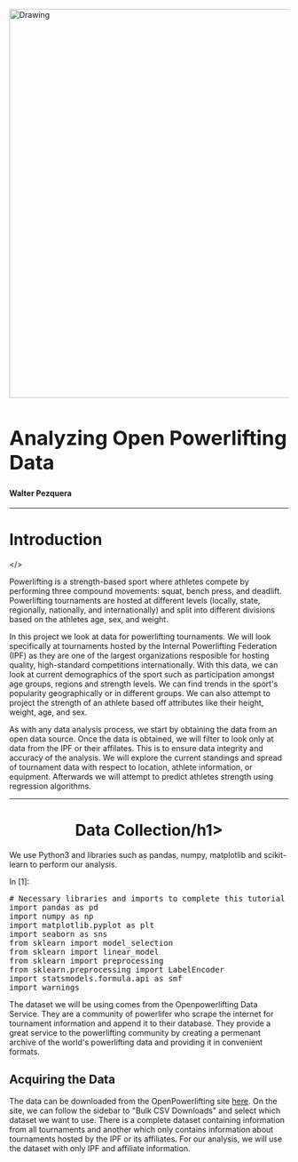 <body>
  <div tabindex="-1" id="notebook" class="border-box-sizing">
    <div class="container" id="notebook-container">

<div class="cell border-box-sizing text_cell rendered"><div class="prompt input_prompt">
</div>
<div class="inner_cell">
<div class="text_cell_render border-box-sizing rendered_html">
<p><img src="https://images.unsplash.com/photo-1541600383005-565c949cf777?ixlib=rb-4.0.3&ixid=MnwxMjA3fDB8MHxwaG90by1wYWdlfHx8fGVufDB8fHx8&auto=format&fit=crop&w=1740&q=80" alt="Drawing" style="width: 700px;"/></p>
<p></p>
<p><h1 style="font-size:36px;">Analyzing Open Powerlifting Data</h1></p>
<p><h4>
Walter Pezquera</h4></p>
<p><hr></p>
<p><h1>Introduction</h1>
&lt;/&gt;</p>
<body><p>
Powerlifting is a strength-based sport where athletes compete by performing three compound movements: squat, bench press, and deadlift. Powerlifting tournaments are hosted at different levels (locally, state, regionally, nationally, and internationally) and split into different divisions based on the athletes age, sex, and weight.
<p>
In this project we look at data for powerlifting tournaments. We will look specifically at tournaments hosted by the Internal Powerlifting Federation (IPF) as they are one of the largest organizations resposible for hosting quality, high-standard competitions internationally. With this data, we can look at current demographics of the sport such as participation amongst age groups, regions and strength levels. We can find trends in the sport's popularity geographically or in different groups. We can also attempt to project the strength of an athlete based off attributes like their height, weight, age, and sex. 
<p>
As with any data analysis process, we start by obtaining the data from an open data source. Once the data is obtained, we will filter to look only at data from the IPF or their affilates. This is to ensure data integrity and accuracy of the analysis. We will explore the current standings and spread of tournament data with respect to location, athlete information, or equipment. Afterwards we will attempt to predict athletes strength using regression algorithms. 
  <hr>
<center><h1>Data Collection/h1></center>
<body><p>
We use Python3 and libraries such as pandas, numpy, matplotlib and scikit-learn to perform our analysis.
</body>
</div>
</div>
</div>
<div class="cell border-box-sizing code_cell rendered">
<div class="input">
<div class="prompt input_prompt">In&nbsp;[1]:</div>
<div class="inner_cell">
    <div class="input_area">
<div class=" highlight hl-ipython3"><pre><span></span><span class="c1"># Necessary libraries and imports to complete this tutorial</span>
<span class="kn">import</span> <span class="nn">pandas</span> <span class="k">as</span> <span class="nn">pd</span>
<span class="kn">import</span> <span class="nn">numpy</span> <span class="k">as</span> <span class="nn">np</span>
<span class="kn">import</span> <span class="nn">matplotlib.pyplot</span> <span class="k">as</span> <span class="nn">plt</span>
<span class="kn">import</span> <span class="nn">seaborn</span> <span class="k">as</span> <span class="nn">sns</span>
<span class="kn">from</span> <span class="nn">sklearn</span> <span class="k">import</span> <span class="n">model_selection</span>
<span class="kn">from</span> <span class="nn">sklearn</span> <span class="k">import</span> <span class="n">linear_model</span>
<span class="kn">from</span> <span class="nn">sklearn</span> <span class="k">import</span> <span class="n">preprocessing</span>
<span class="kn">from</span> <span class="nn">sklearn.preprocessing</span> <span class="k">import</span> <span class="n">LabelEncoder</span>
<span class="kn">import</span> <span class="nn">statsmodels.formula.api</span> <span class="k">as</span> <span class="nn">smf</span>
<span class="kn">import</span> <span class="nn">warnings</span>
</pre></div>

</div>
</div>
</div>

</div>
<div class="cell border-box-sizing text_cell rendered"><div class="prompt input_prompt">
</div>
<div class="inner_cell">
<div class="text_cell_render border-box-sizing rendered_html">
<body>
The dataset we will be using comes from the Openpowerlifting Data Service. They are a community of powerlifer who scrape the internet for tournament information and append it to their database. They provide a great service to the powerlifting community by creating a permenant archive of the world's powerlifting data and providing it in convenient formats. 
<h2>Acquiring the Data</h2>
<p>
The data can be downloaded from the OpenPowerlifting site <a href="https://openpowerlifting.gitlab.io/opl-csv/">here</a>. On the site, we can follow the sidebar to "Bulk CSV Downloads" and select which dataset we want to use. There is a complete dataset containing information from all tournaments and another which only contains information about tournaments hosted by the IPF or its affiliates. For our analysis, we will use the dataset with only IPF and affiliate information. 
